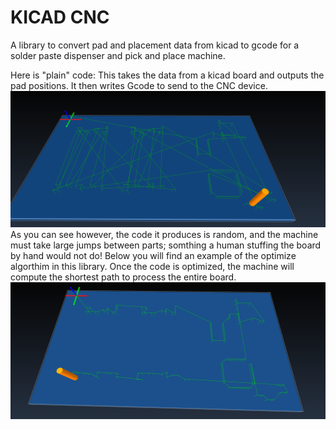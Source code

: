 # KICAD CNC
A library to convert pad and placement data from kicad to gcode for a solder paste dispenser and pick and place machine.

Here is "plain" code:
This takes the data from a kicad board and outputs the pad positions.
It then writes Gcode to send to the CNC device.
![alt tag](images/nonoptimized.png)
As you can see however, the code it produces is random, and the machine must take large jumps between parts; somthing a human stuffing the board by hand would not do! Below you will find an example of the optimize algorthim in this library. Once the code is optimized, the machine will compute the shortest path to process the entire board. 
![alt tag](images/optimized.png)
